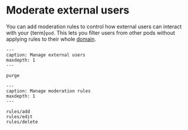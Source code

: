 # Moderate external users

You can add moderation rules to control how external users can interact with your {term}`pod`. This lets you filter users from other pods without applying rules to their whole [domain](../domains/index.md).

```{toctree}
---
caption: Manage external users
maxdepth: 1
---

purge

```

```{toctree}
---
caption: Manage moderation rules
maxdepth: 1
---

rules/add
rules/edit
rules/delete

```
